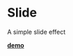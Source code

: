 ﻿Slide
=====

A simple slide effect

**[demo](http://leegend.github.io/slide/index.html "slide demo")**